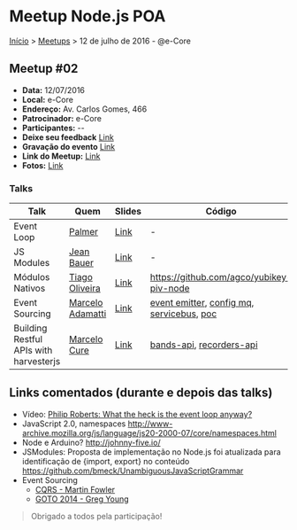 Meetup Node.js POA
======

[Início](../README.md) > [Meetups](../meetups.md) > 12 de julho de 2016 - @e-Core

## Meetup #02

* **Data:** 12/07/2016
* **Local:** e-Core
* **Endereço:** Av. Carlos Gomes, 466
* **Patrocinador:** e-Core
* **Participantes:** --
* **Deixe seu feedback** [Link](https://docs.google.com/forms/d/e/1FAIpQLSfESwgWwxdKwmOnVB1FqQnW4eeUZA4h2dNdviGBy5B8t81bfw/viewform)
* **Gravação do evento** [Link](https://www.youtube.com/watch?v=ATWEXZkYgek)
* **Link do Meetup:** [Link](http://www.meetup.com/pt-BR/Node-js-Porto-Alegre-Meetup/events/232108588/)
* **Fotos:** [Link](https://fbcdn-photos-d-a.akamaihd.net/hphotos-ak-xfl1/v/t1.0-0/s480x480/13718632_1207015122683600_2600116611840238668_n.jpg?oh=d4f80fc75d695c7243b6a02ae8db8095&oe=58354B4A&__gda__=1479700385_e55f9ab332cd4e7c8634230c904496f3)

### Talks

| Talk            | Quem           | Slides                                                              | Código |
| --------------- | -------------  | ----------------------------------------------------------------- | ------ |
| Event Loop | [Palmer](https://twitter.com/expalmer) | [Link](https://slides.com/expalmer/event-loop-in-javascript/fullscreen)     | - |
| JS Modules   | [Jean Bauer](https://twitter.com/jeanbauer_)         | [Link](http://slides.com/jeanbauerc/es-modules#/) | - |
| Módulos Nativos  | [Tiago Oliveira](https://twitter.com/)     | [Link](https://slides.com/tiagooliveira/node-native-modules) | https://github.com/agco/yubikey-piv-node |
| Event Sourcing | [Marcelo Adamatti](https://adamatti.github.io) | [Link](http://slides.com/adamatti/eventsourcing) | [event emitter](http://image.slidesharecdn.com/02-eventemitter-140721230507-phpapp02/95/nodejs-event-emitter-2-638.jpg?cb=1405984260), [config mq](https://github.com/adamatti/LearnRabbitMQ/blob/master/app/test2/index.js), [servicebus](http://slides.com/stefankutko/nodejs-microservices-event-sourcing-cqrs#/14), [poc](https://github.com/dclucas/nodejs-eventsourcing) |
| Building Restful APIs with harvesterjs | [Marcelo Cure](https://twitter.com/__cure) | [Link](http://www.slideshare.net/marcelocure/building-restful-ap-is-with-harvester-js-63988326)     | [bands-api](https://github.com/marcelocure/sandbox/tree/master/node/test-harvesterjs-bands-api), [recorders-api](https://github.com/marcelocure/sandbox/tree/master/node/test-harvesterjs-recorders-api) |

## Links comentados (durante e depois das talks)
- Vídeo: [Philip Roberts: What the heck is the event loop anyway?](https://www.youtube.com/watch?v=8aGhZQkoFbQ)
- JavaScript 2.0, namespaces http://www-archive.mozilla.org/js/language/js20-2000-07/core/namespaces.html
- Node e Arduino? http://johnny-five.io/
- JSModules: Proposta de implementação no Node.js foi atualizada para identificação de {import, export} no conteúdo https://github.com/bmeck/UnambiguousJavaScriptGrammar
- Event Sourcing
  - [CQRS - Martin Fowler](http://martinfowler.com/bliki/CQRS.html)
  - [GOTO 2014 - Greg Young](https://www.youtube.com/watch?v=8JKjvY4etTY)

> Obrigado a todos pela participação!
